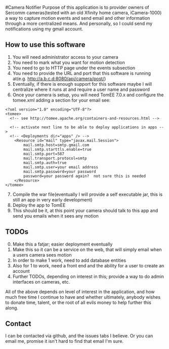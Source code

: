 #Camera Notifier
Purpose of this application is to provider owners of Sercomm cameras(tested with an old Xfinity home camera, iCamera-1000) a way to capture motion events and send email and other information through a more centralized means.  And personally, so I could send my notifications using my gmail account.

## How to use this software
1. You will need administrator access to your camera
2. You need to mark what you want for motion detection
3. You need to go to HTTP page under the events subsection
4. You need to provide the URL and port that this software is running at(e.g. http://a.b.c.d:8080/api/camera/post/<your camera name no spaces>)
5. Eventually, if there is enough support for this software maybe I will centralize where it runs at and require a user name and password
6. Once your camera is setup, you will need TomEE 7.0.x and configure the tomee.xml adding a <Resource> section for your email see:
```
<?xml version="1.0" encoding="UTF-8"?>
<tomee>
  <!-- see http://tomee.apache.org/containers-and-resources.html -->

  <!-- activate next line to be able to deploy applications in apps -->
  <!-- <Deployments dir="apps" /> -->
  	<Resource id="mail" type="javax.mail.Session">
   		mail.smtp.host=smtp.gmail.com
   		mail.smtp.starttls.enable=true
   		mail.smtp.port=587
   		mail.transport.protocol=smtp
   		mail.smtp.auth=true
   		mail.smtp.user=your email address
   		mail.smtp.password=your password
   		password=your password again?  not sure this is needed
	</Resource>
</tomee>
```
7. Compile the war file(eventually I will provide a self executable jar, this is still an app in very early development)
8. Deploy the app to TomEE
9. This should be it, at this point your camera should talk to this app and send you emails when it sees any motion

## TODOs
0. Make this a fatjar; easier deployment eventually
1. Make this so it can be a service on the web, that will simply email when a users camera sees motion
2. In order to make 1 work, need to add database entities
3. Also for 1 to work, need a front end and the ability for a user to create an account
4. Further TODOs, depending on interest in this; provide a way to do admin interfaces on cameras, etc.

All of the above depends on level of interest in the application, and how much free time I continue to have and whether ultimately, anybody wishes to donate time, talent, or the root of all evils money to help further this along.

## Contact
I can be contacted via github, and the issues tabs I believe.  Or you can email me, promise it isn't hard to find that email I'm sure.
